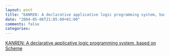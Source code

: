 ```yaml
---
layout: post
title: "KANREN: A declarative applicative logic programming system, based on Scheme"
date: "2004-05-06T21:05:00+01:00"
comments: false
categories: 
---
```


<p><a href="http://kanren.sourceforge.net/#Sample">KANREN: A declarative applicative logic programming system, based on Scheme</a></p>


